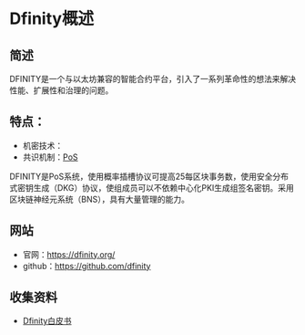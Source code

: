# Dfinity概述

## 简述

DFINITY是一个与以太坊兼容的智能合约平台，引入了一系列革命性的想法来解决性能、扩展性和治理的问题。

## 特点：

- 机密技术：
- 共识机制：[PoS](../../核心技术/共识算法/共识算法-POS.md)

DFINITY是PoS系统，使用概率插槽协议可提高25每区块事务数，使用安全分布式密钥生成（DKG）协议，使组成员可以不依赖中心化PKI生成组签名密钥。采用区块链神经元系统（BNS），具有大量管理的能力。

## 网站

- 官网：<https://dfinity.org/>
- github：<https://github.com/dfinity>

## 收集资料

- [Dfinity白皮书](Dfinity白皮书.md)
